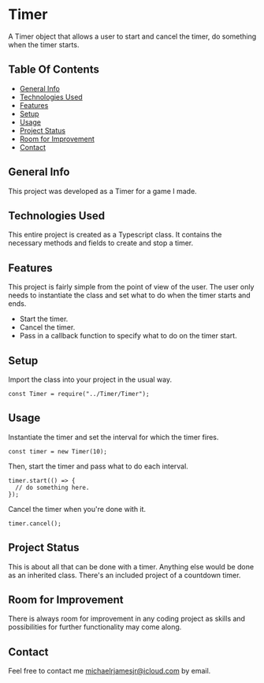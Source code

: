 # Timer
A Timer object that allows a user to start and cancel the timer, do something when the timer starts.

## Table Of Contents
* [General Info](#general-info)
* [Technologies Used](#technologies-used)
* [Features](#features)
* [Setup](#setup)
* [Usage](#usage)
* [Project Status](#project-status)
* [Room for Improvement](#room-for-improvement)
* [Contact](#contact)

## General Info
This project was developed as a Timer for a game I made. 

## Technologies Used
This entire project is created as a Typescript class. It contains the necessary methods and fields to create and stop a timer.

## Features
This project is fairly simple from the point of view of the user. The user only needs to instantiate the class and set what to do when the timer starts and ends.
* Start the timer.
* Cancel the timer.
* Pass in a callback function to specify what to do on the timer start.

## Setup
Import the class into your project in the usual way.
```
const Timer = require("../Timer/Timer");
```
## Usage
Instantiate the timer and set the interval for which the timer fires.
```
const timer = new Timer(10);
```
Then, start the timer and pass what to do each interval.
```
timer.start(() => {
  // do something here.
});
```
Cancel the timer when you're done with it.
```
timer.cancel();
```
## Project Status
This is about all that can be done with a timer. Anything else would be done as an inherited class. There's an included project of a countdown timer.

## Room for Improvement
There is always room for improvement in any coding project as skills and possibilities for further functionality may come along.

## Contact
Feel free to contact me michaelrjamesjr@icloud.com by email.
